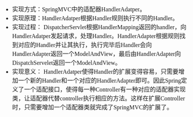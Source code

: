 <font face="SimSun" size=3>

- 实现方式：SpringMVC中的适配器HandlerAdatper。
- 实现原理：HandlerAdatper根据Handler规则执行不同的Handler。
- 实现过程：
DispatcherServlet根据HandlerMapping返回的handler，向HandlerAdatper发起请求，处理Handler。HandlerAdapter根据规则找到对应的Handler并让其执行，执行完毕后Handler会向HandlerAdapter返回一个ModelAndView，最后由HandlerAdapter向DispatchServelet返回一个ModelAndView。
- 实现意义：
HandlerAdatper使得Handler的扩展变得容易，只需要增加一个新的Handler和一个对应的HandlerAdapter即可。因此Spring定义了一个适配接口，使得每一种Controller有一种对应的适配器实现类，让适配器代替controller执行相应的方法。这样在扩展Controller时，只需要增加一个适配器类就完成了SpringMVC的扩展了。

</font>